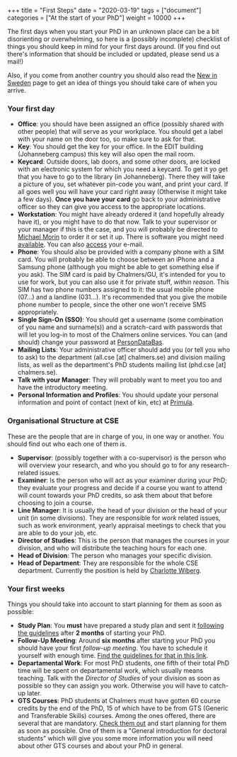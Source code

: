 +++
title =  "First Steps"
date  = "2020-03-19"
tags = ["document"]
categories = ["At the start of your PhD"]
weight = 10000
+++

The first days when you start your PhD in an unknown place can be a bit disorienting or overwhelming, so here is a (possibly incomplete) checklist of things you should keep in mind for your first days around. (If you find out there's information that should be included or updated, please send us a mail!)

Also, if you come from another country you should also read the [New in Sweden](posts/new-in-sweden.md) page to get an idea of things you should take care of when you arrive.

### Your first day

- **Office**: you should have been assigned an office (possibly shared with other people) that will serve as your workplace. You should get a label with your name on the door too, so make sure to ask for that.
- **Key**: You should get the key for your office. In the EDIT building (Johanneberg campus) this key will also open the mail room.
- **Keycard**: Outside doors, lab doors, and some other doors, are locked with an electronic system for which you need a keycard. To get it yo get that you have to go to the library (in Johanneberg). There they will take a picture of you, set whatever pin-code you want, and print your card. If all goes well you will have your card right away (Otherwise it might take a few days). **Once you have your card** go back to your administrative officer so they can give you access to the appropriate locations.
- **Workstation**: You might have already ordered it (and hopefully already have it), or you might have to do that now. Talk to your supervisor or your manager if this is the case, and you will probably be directed to [Michael Morin](https://www.chalmers.se/en/staff/Pages/michael-morin.aspx) to order it or set it up. There is software you might need [available](posts/software). You can also [access](posts/email) your e-mail.
- **Phone**: You should also be provided with a company phone with a SIM card. You will probably be able to choose between an iPhone and a Samsung phone (although you might be able to get something else if you ask). The SIM card is paid by Chalmers/GU, it's intended for you to use for work, but you can also use it for private stuff, *within reason*. This SIM has two phone numbers assigned to it: the usual mobile phone (07...) and a landline (031...). It's recommended that you give the mobile phone number to people, since the other one won't receive SMS appropriately.
- **Single Sign-On (SSO)**: You should get a username (some combination of you name and surname(s)) and a scratch-card with passwords that will let you log-in to most of the Chalmers online services. You can (and should) change your password at [PersonDataBas](https://pdb.chalmers.se).
- **Mailing Lists**: Your administrative officer should add you (or tell you who to ask) to the department (all.cse [at] chalmers.se) and division mailing lists, as well as the department's PhD students mailing list (phd.cse [at] chalmers.se).
- **Talk with your Manager**: They will probably want to meet you too and have the introductory meeting.
- **Personal Information and Profiles**: You should update your personal information and point of contact (next of kin, etc) at [Primula](https://personal.portal.chalmers.se/chalmers/).


### Organisational Structure at CSE

These are the people that are in charge of you, in one way or another. You should find out who each one of them is.

- **Supervisor**: (possibly together with a co-supervisor) is the person who will overview your research, and who you should go to for any research-related issues.
- **Examiner**: Is the person who will act as your examiner during your PhD; they evaluate your progress and decide if a course you want to attend will count towards your PhD credits, so ask them about that before choosing to join a course.
- **Line Manager**: It is usually the head of your division or the head of your unit (in some divisions). They are responsible for *work* related issues, such as work environment, yearly appraisal meetings to check that you are able to do your job, etc.
- **Director of Studies**: This is the person that manages the courses in your division, and who will distribute the teaching hours for each one.
- **Head of Division**: The person who manages your specific division.
- **Head of Department**: They are responsible for the whole CSE department. Currently the position is held by [Charlotte Wiberg](https://www.chalmers.se/en/staff/Pages/charlotte-wiberg.aspx).


### Your first weeks

Things you should take into account to start planning for them as soon as possible:

- **Study Plan**: You **must** have prepared a study plan and sent it [following the guidelines](https://intranet.chalmers.se/en/tools-support/doctoral-studies-support/during-your-doctoral-studies/follow-up-meetings-and-individual-study-plan-and-follow-up-meetings/#individual-study-plan-and-follow-up-meetings-at-computer-science-and-engineering) after **2 months** of starting your PhD.
- **Follow-Up Meeting**: Around **six months** after starting your PhD you should have your first *follow-up meeting*. You have to schedule it yourself with enough time. [Find the guidelines for that in this link](https://intranet.chalmers.se/en/tools-support/doctoral-studies-support/during-your-doctoral-studies/follow-up-meetings-and-individual-study-plan-and-follow-up-meetings/#individual-study-plan-and-follow-up-meetings-at-computer-science-and-engineering).
- **Departamental Work**: For most PhD students, one fifth of their total PhD time will be spent on departamental work, which usually means teaching. Talk with the *Director of Studies* of your division as soon as possible so they can assign you work. Otherwise you will have to catch-up later.
- **GTS Courses**: PhD students at Chalmers must have gotten 60 course credits by the end of the PhD, 15 of which have to be from GTS (Generic and Transferable Skills) courses. Among the ones offered, there are several that are mandatory. [Check them out](https://student.portal.chalmers.se/doctoralportal/gts/Pages/default.aspx) and start planning for them as soon as possible. One of them is a "General introduction for doctoral students" which will give you some more information you will need about other GTS courses and about your PhD in general.


